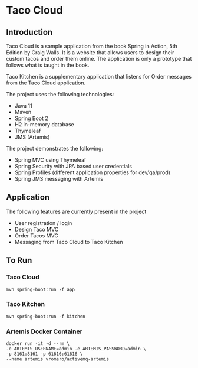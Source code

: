 # Taco Cloud


## Introduction
Taco Cloud is a sample application from the book Spring in Action, 5th Edition by Craig Walls.
It is a website that allows users to design their custom tacos and order them online.
The application is only a prototype that follows what is taught in the book.

Taco Kitchen is a supplementary application that listens for Order messages from the Taco Cloud application.

The project uses the following technologies:
* Java 11
* Maven
* Spring Boot 2
* H2 in-memory database
* Thymeleaf
* JMS (Artemis)

The project demonstrates the following:
* Spring MVC using Thymeleaf
* Spring Security with JPA based user credentials
* Spring Profiles (different application properties for dev/qa/prod)
* Spring JMS messaging with Artemis


## Application
The following features are currently present in the project
* User registration / login
* Design Taco MVC
* Order Tacos MVC
* Messaging from Taco Cloud to Taco Kitchen

## To Run
### Taco Cloud
```
mvn spring-boot:run -f app
```

### Taco Kitchen
```
mvn spring-boot:run -f kitchen
```

### Artemis Docker Container
```
docker run -it -d --rm \
-e ARTEMIS_USERNAME=admin -e ARTEMIS_PASSWORD=admin \
-p 8161:8161 -p 61616:61616 \
--name artemis vromero/activemq-artemis
```

